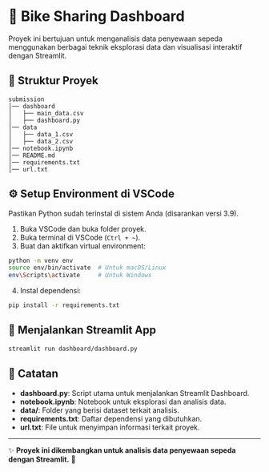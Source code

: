 # 🚴 Bike Sharing Dashboard

Proyek ini bertujuan untuk menganalisis data penyewaan sepeda menggunakan berbagai teknik eksplorasi data dan visualisasi interaktif dengan Streamlit.

## 📁 Struktur Proyek
```
submission
│── dashboard
│   ├── main_data.csv
│   ├── dashboard.py
│── data
│   ├── data_1.csv
│   ├── data_2.csv
│── notebook.ipynb
│── README.md
│── requirements.txt
│── url.txt
```

## ⚙️ Setup Environment di VSCode

Pastikan Python sudah terinstal di sistem Anda (disarankan versi 3.9).

1. Buka VSCode dan buka folder proyek.
2. Buka terminal di VSCode (`Ctrl + ~`).
3. Buat dan aktifkan virtual environment:

```sh
python -m venv env
source env/bin/activate  # Untuk macOS/Linux
env\Scripts\activate     # Untuk Windows
```

4. Instal dependensi:

```sh
pip install -r requirements.txt
```

## 🚀 Menjalankan Streamlit App
```sh
streamlit run dashboard/dashboard.py
```

## 📌 Catatan
- **dashboard.py**: Script utama untuk menjalankan Streamlit Dashboard.
- **notebook.ipynb**: Notebook untuk eksplorasi dan analisis data.
- **data/**: Folder yang berisi dataset terkait analisis.
- **requirements.txt**: Daftar dependensi yang dibutuhkan.
- **url.txt**: File untuk menyimpan informasi terkait proyek.

---
✨ **Proyek ini dikembangkan untuk analisis data penyewaan sepeda dengan Streamlit.** 🚴
